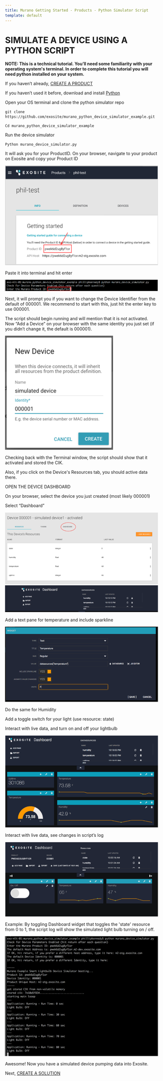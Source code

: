 ```yaml
---
title: Murano Getting Started - Products - Python Simulator Script
template: default
---
```


# SIMULATE A DEVICE USING A PYTHON SCRIPT

**NOTE: This is a technical tutorial. You’ll need some familiarity with your operating system's terminal. In order to complete this tutorial you will need python installed on your system.**

If you haven’t already, [CREATE A PRODUCT](http://beta-docs.exosite.com/murano/get-started/)

If you haven’t used it before, download and install [Python](https://www.python.org/) 

Open your OS terminal and clone the python simulator repo
```
git clone https://github.com/exosite/murano_python_device_simulator_example.git
```

```
Cd murano_python_device_simulator_example
```

Run the device simulator
```
Python murano_device_simulator.py
```

It will ask you for your ProductID. On your browser, navigate to your product on Exosite and copy your Product ID

![find product id](assets/find_product_id.png)

Paste it into terminal and hit enter

![terminal paste](assets/terminal_paste.png)

Next, it will prompt you if you want to change the Device Identifier from the default of 000001. We recommend to start with this, just hit the enter key to use 000001.

The script should begin running and will mention that it is not activated. Now “Add a Device” on your browser with the same identity you just set (if you didn’t change it, the default is 000001).

![new device](assets/new_device.png)

Checking back with the Terminal window, the script should show that it activated and stored the CIK.

Also, if you click on the Device's Resources tab, you should active data there.

OPEN THE DEVICE DASHBOARD

On your browser, select the device you just created (most likely 000001)

Select “Dashboard”

![Click Dashboard](assets/click_dashboard.png)
![dashboard empty](assets/dashboard_empty.png)

Add a text pane for temperature and include sparkline

 ![dashboard add widget](assets/dashboard_add_widget.png)

Do the same for Humidity

Add a toggle switch for your light (use resource: state)

Interact with live data, and turn on and off your lightbulb 

![dashboard live data](assets/live_data_dashboard.png)

Interact with live data, see changes in script’s log

![live data toggle](assets/live_data_toggle.png)

Example: By toggling Dashboard widget that toggles the 'state' resource from 0 to 1, the script log will show the simulated light bulb turning on / off.

![script log](assets/script_log.png)

Awesome! Now you have a simulated device pumping data into Exosite.

Next, [CREATE A SOLUTION](http://beta-docs.exosite.com/murano/get-started/solutions/exampleapp/)


